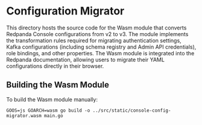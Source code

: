 # Configuration Migrator

This directory hosts the source code for the Wasm module that converts Redpanda Console configurations from v2 to v3. The module implements the transformation rules required for migrating authentication settings, Kafka configurations (including schema registry and Admin API credentials), role bindings, and other properties. The Wasm module is integrated into the Redpanda documentation, allowing users to migrate their YAML configurations directly in their browser.

## Building the Wasm Module

To build the Wasm module manually:

```shell
GOOS=js GOARCH=wasm go build -o ../src/static/console-config-migrator.wasm main.go
```